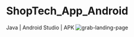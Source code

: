 # ShopTech_App_Android
Java | Android Studio | APK 
![grab-landing-page](https://i.imgur.com/cfHPJhF.gif)
